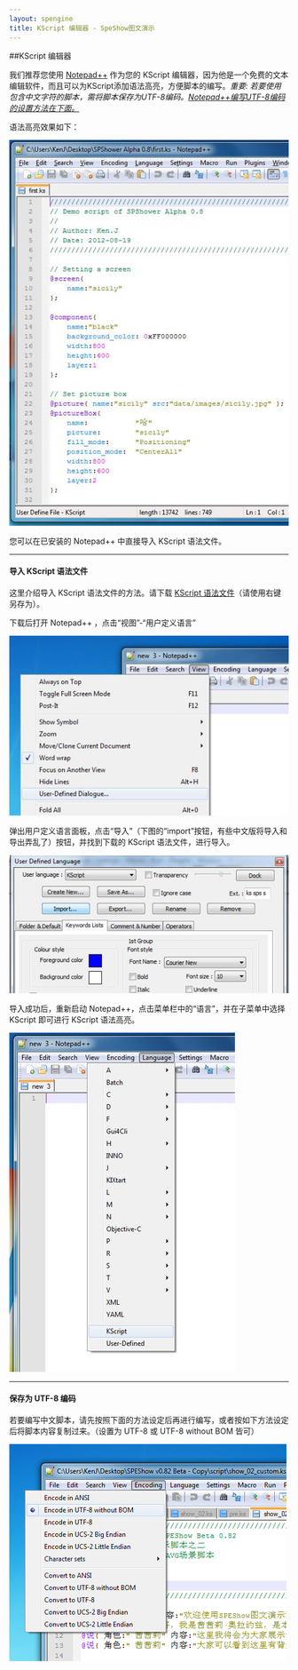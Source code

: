 ```yaml
---
layout: spengine
title: KScript 编辑器 - SpeShow图文演示
---
```


##KScript 编辑器

我们推荐您使用 [Notepad++](http://notepad-plus-plus.org/zh/) 作为您的 KScript 编辑器，因为他是一个免费的文本编辑软件，而且可以为KScript添加语法高亮，方便脚本的编写。*重要: 若要使用包含中文字符的脚本，需将脚本保存为UTF-8编码。[Notepad++编写UTF-8编码的设置方法在下面。](#part_1)*

语法高亮效果如下：

![editor setting 0](../images/editor_setting_0.jpg)

您可以在已安装的 Notepad++ 中直接导入 KScript 语法文件。

**********************************************************************

<h4>导入 KScript 语法文件</h4>

这里介绍导入 KScript 语法文件的方法。请下载 [KScript 语法文件](UserDefinedLanguage_KScript.xml)（请使用右键另存为）。

下载后打开 Notepad++ ，点击“视图”-“用户定义语言”

![editor setting 1](../images/editor_setting_1.jpg)

弹出用户定义语言面板，点击“导入”（下图的“import”按钮，有些中文版将导入和导出弄乱了）按钮，并找到下载的 KScript 语法文件，进行导入。

![editor setting 2](../images/editor_setting_2.jpg)

导入成功后，重新启动 Notepad++，点击菜单栏中的“语言”，并在子菜单中选择 KScript 即可进行 KScript 语法高亮。

![editor setting 3](../images/editor_setting_3.jpg)

**********************************************************************

<h4 id="part_1">保存为 UTF-8 编码</h4>

若要编写中文脚本，请先按照下面的方法设定后再进行编写，或者按如下方法设定后将脚本内容复制过来。（设置为 UTF-8 或 UTF-8 without BOM 皆可）

![UTF-8 without BOM](../images/editor_setting_4.jpg)
